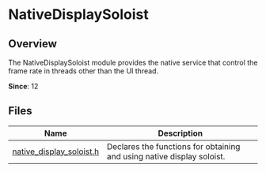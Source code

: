 # NativeDisplaySoloist

## Overview

The NativeDisplaySoloist module provides the native service that control the frame rate in threads other than the UI thread.

**Since**: 12
## Files

| Name| Description|
| -- | -- |
| [native_display_soloist.h](capi-native-display-soloist-h.md) | Declares the functions for obtaining and using native display soloist.|
